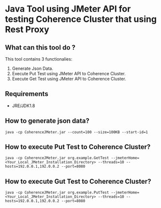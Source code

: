 # Java Tool using JMeter API for testing Coherence Cluster that using Rest Proxy

## What can this tool do ?
This tool contains 3 functionalies:
1. Generate Json Data.
2. Execute Put Test using JMeter API to Coherence Cluster.
3. Execute Get Test using JMeter API to Coherence Cluster.

## Requirements
- JRE/JDK1.8

## How to generate json data?
```java -cp CoherenceJMeter.jar --count=100 --size=100KB --start-id=1```


## How to execute Put Test to Coherence Cluster?
```java -cp CoherenceJMeter.jar org.example.GetTest --jmeterHome=<Your_Local_JMeter_Installation_Directory> --threads=10 --hosts=192.0.0.1,192.0.0.2 --port=8080```


## How to execute Gut Test to Coherence Cluster?
```java -cp CoherenceJMeter.jar org.example.PutTest --jmeterHome=<Your_Local_JMeter_Installation_Directory> --threads=10 --hosts=192.0.0.1,192.0.0.2 --port=8080```

